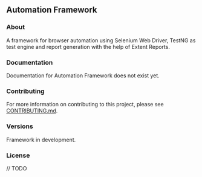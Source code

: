 ## Automation Framework ##

### About ###
A framework for browser automation using Selenium Web Driver, TestNG as test engine and report generation with the help of Extent Reports. 

### Documentation ###

Documentation for Automation Framework does not exist yet.

### Contributing ###

For more information on contributing to this project, please see [CONTRIBUTING.md](https://github.com/ichimichi/automation-framework/blob/master/CONTRIBUTING.md).

### Versions ###

Framework in development.

### License ###

// TODO